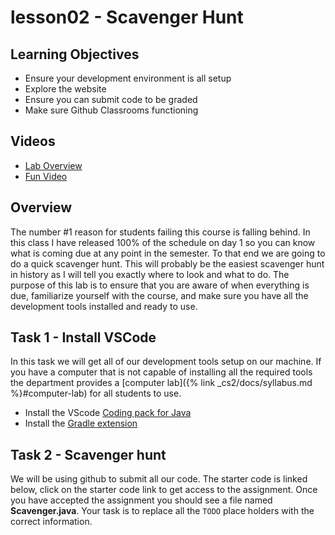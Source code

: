 # lesson02 - Scavenger Hunt


## Learning Objectives

- Ensure your development environment is all setup
- Explore the website
- Ensure you can submit code to be graded
- Make sure Github Classrooms functioning

## Videos

- [Lab Overview]()
- [Fun Video](https://www.youtube.com/watch?v=KG2M4ttzBnY)

## Overview

The number #1 reason for students failing this course is falling behind. In this class I have
released 100% of the schedule on day 1 so you can know what is coming due at any point in the
semester.  To that end we are going to do a quick scavenger hunt. This will probably be the easiest
scavenger hunt in history as I will tell you exactly where to look and what to do. The purpose of
this lab is to ensure that you are aware of when everything is due, familiarize yourself with the
course, and make sure you have all the development tools installed and ready to use.

## Task 1 - Install VSCode

In this task we will get all of our development tools setup on our machine. If you have a computer
that is not capable of installing all the required tools the department provides a [computer lab]({%
link _cs2/docs/syllabus.md %}#computer-lab) for all students to use.

- Install the VScode [Coding pack for Java](https://code.visualstudio.com/learn/educators/installers)
- Install the [Gradle extension](https://marketplace.visualstudio.com/items?itemName=vscjava.vscode-gradle)

## Task 2 - Scavenger hunt

We will be using github to submit all our code. The starter code is linked below, click on the
starter code link to get access to the assignment. Once you have accepted the assignment you should
see a file named **Scavenger.java**. Your task is to replace all the `TODO` place holders with the
correct information.
